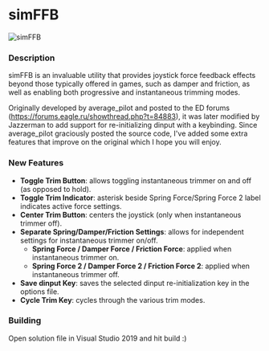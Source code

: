 # simFFB
![simFFB](https://raw.githubusercontent.com/joeyjojojunior/simffb/master/simffb_pic.png)

### Description
simFFB is an invaluable utility that provides joystick force feedback effects beyond those typically offered in games, such as damper and friction, as well as enabling both progressive and instantaneous trimming modes. 

Originally developed by average_pilot and posted to the ED forums (https://forums.eagle.ru/showthread.php?t=84883), it was later modified by Jazzerman to add support for re-initializing dinput with a keybinding. Since average_pilot graciously posted the source code, I've added some extra features that improve on the original which I hope you will enjoy.

### New Features
* **Toggle Trim Button**: allows toggling instantaneous trimmer on and off (as opposed to hold).
* **Toggle Trim Indicator**: asterisk beside Spring Force/Spring Force 2 label indicates active force settings.
* **Center Trim Button**: centers the joystick (only when instantaneous trimmer off).
* **Separate Spring/Damper/Friction Settings**: allows for independent settings for instantaneous trimmer on/off.
  * **Spring Force / Damper Force / Friction Force**: applied when instantaneous trimmer on.
  * **Spring Force 2 / Damper Force 2 / Friction Force 2**: applied when instantaneous trimmer off.
* **Save dinput Key**: saves the selected dinput re-initialization key in the options file.
* **Cycle Trim Key**: cycles through the various trim modes.

### Building
Open solution file in Visual Studio 2019 and hit build :)
